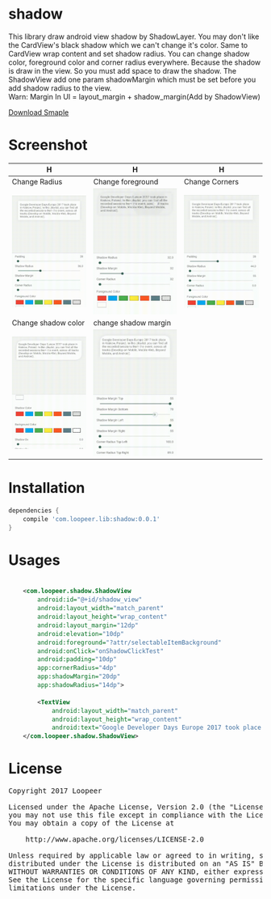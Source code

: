 # shadow

This library draw android view shadow by ShadowLayer. You may don't like the CardView's black shadow which we can't change it's color. Same to CardView wrap content and set shadow radius. You can change shadow color, foreground color and corner radius everywhere. Because the shadow is draw in the view. So you must add space to draw the shadow. The ShadowView add one param shadowMargin which must be set before you add shadow radius to the view.  
Warn: Margin In UI = layout_margin + shadow_margin(Add by ShadowView)
  
[Download Smaple](https://github.com/loopeer/shadow/releases/download/v0.0.1/app-debug.apk)

Screenshot
====

|H|H|H|
|---|---|---|
|Change Radius|Change foreground|Change Corners|
|![](/screenshot/shadow_radius.gif)|![](/screenshot/shadow_foreground.gif)|![](/screenshot/shadow_corners.gif)|
|Change shadow color|change shadow margin||
|![](/screenshot/shadow_color.gif)|![](/screenshot/shadow_margin_hide.gif)||


Installation
====
```groovy
dependencies {
    compile 'com.loopeer.lib:shadow:0.0.1'
}
```
Usages
====
```xml

    <com.loopeer.shadow.ShadowView
        android:id="@+id/shadow_view"
        android:layout_width="match_parent"
        android:layout_height="wrap_content"
        android:layout_margin="12dp"
        android:elevation="10dp"
        android:foreground="?attr/selectableItemBackground"
        android:onClick="onShadowClickTest"
        android:padding="10dp"
        app:cornerRadius="4dp"
        app:shadowMargin="20dp"
        app:shadowRadius="14dp">

        <TextView
            android:layout_width="match_parent"
            android:layout_height="wrap_content"
            android:text="Google Developer Days Europe 2017 took place in Krakow, Poland. In this playlist, you can find all the recorded sessions from the event, across all tracks (Develop on Mobile, Mobile Web, Beyond Mobile, and Android)."/>
    </com.loopeer.shadow.ShadowView>
```

License
====
<pre>
Copyright 2017 Loopeer

Licensed under the Apache License, Version 2.0 (the "License");
you may not use this file except in compliance with the License.
You may obtain a copy of the License at

    http://www.apache.org/licenses/LICENSE-2.0

Unless required by applicable law or agreed to in writing, software
distributed under the License is distributed on an "AS IS" BASIS,
WITHOUT WARRANTIES OR CONDITIONS OF ANY KIND, either express or implied.
See the License for the specific language governing permissions and
limitations under the License.
</pre>
